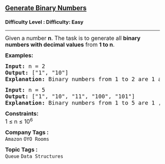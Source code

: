 <h2><a href="https://www.geeksforgeeks.org/problems/generate-binary-numbers-1587115620/1?page=3&category=Stack,Queue&sortBy=difficulty">Generate Binary Numbers</a></h2><h3>Difficulty Level : Difficulty: Easy</h3><hr><div class="problems_problem_content__Xm_eO"><p><span style="font-size: 18px;">Given a number <strong>n</strong>. The task is to generate all <strong>binary numbers with decimal values</strong> from <strong>1 to n</strong>.</span></p>
<p><strong><span style="font-size: 18px;">Examples:</span></strong></p>
<pre><strong><span style="font-size: 18px;">Input: </span></strong><span style="font-size: 18px;">n = 2
<strong>Output: </strong>["1", "10"]<strong>
Explanation: </strong>Binary numbers from 1 to 2 are 1 and 10.</span>
</pre>
<pre><strong><span style="font-size: 18px;">Input: </span></strong><span style="font-size: 18px;">n = 5
<strong>Output: </strong>["1", "10", "11", "100", "101"]<strong>
Explanation: </strong>Binary numbers from 1 to 5 are 1 , 10 , 11 , 100 and 101.</span></pre>
<p><span style="font-size: 18px;"><strong>Constraints:</strong></span><br><span style="font-size: 18px;">1 ≤ n ≤ 10<sup>6</sup></span></p></div><p><span style=font-size:18px><strong>Company Tags : </strong><br><code>Amazon</code>&nbsp;<code>OYO Rooms</code>&nbsp;<br><p><span style=font-size:18px><strong>Topic Tags : </strong><br><code>Queue</code>&nbsp;<code>Data Structures</code>&nbsp;